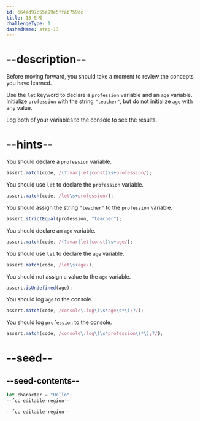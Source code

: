 ```yaml
---
id: 664ed97c55a99e5ffab759dc
title: 13 단계
challengeType: 1
dashedName: step-13
---
```


# --description--

Before moving forward, you should take a moment to review the concepts you have learned.

Use the `let` keyword to declare a `profession` variable and an `age` variable. Initialize `profession` with the string `"teacher"`, but do not initialize `age` with any value.

Log both of your variables to the console to see the results.

# --hints--

You should declare a `profession` variable.

```js
assert.match(code, /(?:var|let|const)\s+profession/);
```

You should use `let` to declare the `profession` variable.

```js
assert.match(code, /let\s+profession/);
```

You should assign the string `"teacher"` to the `profession` variable.

```js
assert.strictEqual(profession, "teacher");
```

You should declare an `age` variable.

```js
assert.match(code, /(?:var|let|const)\s+age/);
```

You should use `let` to declare the `age` variable.

```js
assert.match(code, /let\s+age/);
```

You should not assign a value to the `age` variable.

```js
assert.isUndefined(age);
```

You should log `age` to the console.

```js
assert.match(code, /console\.log\(\s*age\s*\);?/);
```

You should log `profession` to the console.

```js
assert.match(code, /console\.log\(\s*profession\s*\);?/);
```

# --seed--

## --seed-contents--

```js
let character = "Hello";
--fcc-editable-region--

--fcc-editable-region--
```
